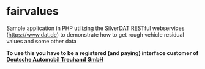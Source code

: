 # fairvalues
Sample application in PHP utilizing the SilverDAT RESTful webservices (https://www.dat.de) to demonstrate how to get rough vehicle residual values and some other data

<b>To use this you have to be a registered (and paying) interface customer of <a href="https://github.com/DATGROUP">Deutsche Automobil Treuhand GmbH</a></b>
